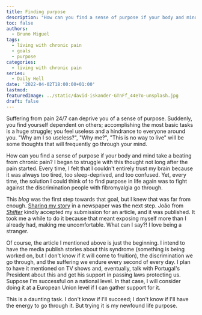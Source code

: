 ```yaml
---
title: Finding purpose
description: "How can you find a sense of purpose if your body and mind take a beating from chronic pain? I began to struggle with this thought not long after the pain started."
toc: false
authors:
  - Bruno Miguel
tags:
  - living with chronic pain
  - goals
  - purpose
categories:
  - living with chronic pain
series:
  - Daily Hell
date: '2022-04-02T18:00:00+01:00'
lastmod:
featuredImage: ../static/david-iskander-GTnFf_44e7o-unsplash.jpg
draft: false
---
```


Suffering from pain 24/7 can deprive you of a sense of purpose. Suddenly, you find yourself dependent on others; accomplishing the most basic tasks is a huge struggle; you feel useless and a hindrance to everyone around you. "Why am I so useless?", "Why me?", "This is no way to live" will be some thoughts that will frequently go through your mind.

How can you find a sense of purpose if your body and mind take a beating from chronic pain? I began to struggle with this thought not long after the pain started. Every time, I felt that I couldn't entirely trust my brain because it was always too tired, too sleep-deprived, and too confused. Yet, every time, the solution I could think of to find purpose in life again was to fight against the discrimination people with fibromyalgia go through.

This *blog* was the first step towards that goal, but I knew that was far from enough. [Sharing my story](https://shifter.pt/2022/03/tenho-dores-violentas-e-constantes/) in a newspaper was the next step. João from [*Shifter*](https://shifter.pt/) kindly accepted my submission for an article, and it was published. It took me a while to do it because that meant exposing myself more than I already had, making me uncomfortable. What can I say?! I love being a stranger.

Of course, the article I mentioned above is just the beginning. I intend to have the media publish stories about this syndrome (something is being worked on, but I don't know if it will come to fruition), the discrimination we go through, and the suffering we endure every second of every day. I plan to have it mentioned on TV shows and, eventually, talk with Portugal's President about this and get his support in passing laws protecting us. Suppose I'm successful on a national level. In that case, I will consider doing it at a European Union level if I can gather support for it.

This is a daunting task. I don't know if I'll succeed; I don't know if I'll have the energy to go through it. But trying it is my newfound life purpose.
